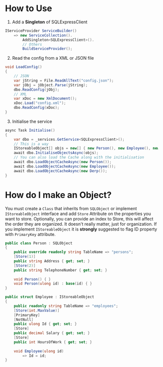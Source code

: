 # How to Use

1) Add a **Singleton** of SQLExpressClient

```cs
IServiceProvider ServiceBuilder()
    => new ServiceCollection().
        AddSingleton<SQLExpressClient>().
        // Others
        BuildServiceProvider();
```

2) Read the config from a XML or JSON file

```cs
void LoadConfig()
{
    // JSON
    var jString = File.ReadAllText("config.json");
    var jObj = jObject.Parse(jString);
    dbo.ReadConfig(jObj);
    // XML
    var xDoc = new XmlDocument();
    xDoc.Load("config.xml");
    dbo.ReadConfig(xDoc);
}
```

3) Initialise the service

```cs
async Task Initialise()
{
    var dbo = _services.GetService<SQLExpressClient>();
    // This is a way
    IStoreableObject[] objs = new[] { new Person(), new Employee(), new Derp() };
    await dbo.InitialiseObjectsAsync(objs);
    // You can also load the Cache along with the initialisation
    await dbo.LoadObjectCacheAsync(new Person());
    await dbo.LoadObjectCacheAsync(new Employee());
    await dbo.LoadObjectCacheAsync(new Derp());
}
```

# How do I make an Object?

You must create a `Class` that inherits from `SQLObject` or implement `IStoreableObject` interface and add `Store` Attribute on the properties you want to store.  Optionally, you can provide an index to Store, this will affect the order they are organized. It doesn't really matter, just for organization. If you implement `IStoreableObject` it is **strongly** suggested to flag ID property with `PrimaryKey` attribute.

```cs
public class Person : SQLObject
{
    public override readonly string TableName => "persons";
    [Store(1)]
    public string Address { get; set; }
    [Store(2)]
    public string TelephoneNumber { get; set; }
    
    void Person() { }
    void Person(ulong id) : base(id) { }
}

public struct Employee : IStoreableObject
{
    public readonly string TableName => "employees";
    [Store(int.MaxValue)]
    [PrimaryKey]
    [NotNull]
    public ulong Id { get; set; }
    [Store]
    public decimal Salary { get; set; }
    [Store]
    public int HoursOfWork { get; set; }
    
    void Employee(ulong id)
        => Id = id;
}
```
